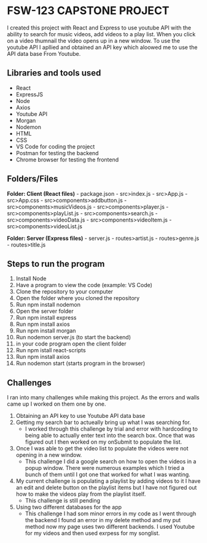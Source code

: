 # FSW-123 CAPSTONE PROJECT

I created this project with React and Express to use youtube API with the ability to search for music videos, add videos to a play list. When you click on a video thumnail the video opens up in a new window. To use the youtube API I apllied and obtained an API key which aloowed me to use the API data base From Youtube.

## Libraries and tools used

- React
- ExpressJS
- Node
- Axios
- Youtube API
- Morgan
- Nodemon
- HTML
- CSS
- VS Code for coding the project
- Postman for testing the backend
- Chrome browser for testing the frontend

## Folders/Files

**Folder: Client (React files)**
    - package.json
    - src>index.js
    - src>App.js
    - src>App.css
    - src>components>addbutton.js
    - src>components>musicVideos.js
    - src>components>player.js
    - src>components>playList.js
    - src>components>search.js
    - src>components>videoData.js
    - src>components>videoItem.js
    - src>components>videoList.js

**Folder: Server (Express files)**
    - server.js
    - routes>artist.js
    - routes>genre.js
    - routes>title.js

## Steps to run the program
1. Install Node
2. Have a program to view the code (example: VS Code)
3. Clone the repository to your computer
4. Open the folder where you cloned the repository
5. Run npm install nodemon
6. Open the server folder
7. Run npm install express
8. Run npm install axios
9. Run npm install morgan
10. Run nodemon server.js (to start the backend)
11. in your code program open the client folder
12. Run npm istall react-scripts
13. Run npm install axios
14. Run nodemon start (starts program in the browser) 

## Challenges

I ran into many challenges while making this project. As the errors and walls came up I worked on them one by one. 

1. Obtaining an API key to use Youtube API data base
2. Getting my search bar to actueally bring up what I was searching for.
    - I worked through this challenge by trial and error with hardcoding to being able to actually enter text into the search box. Once that was figured out I then worked on my onSubmit to populate the list.
3. Once I was able to get the video list to populate the videos were not opening in a new window. 
    - This challenge I did a google search on how to open the videos in a popup window. There were numerous examples which I tried a bunch of them until I got one that worked for what I was wanting.
4. My current challenge is populating a playlist by adding videos to it I have an edit and delete button on the playlist items but I have not figured out how to make the videos play from the playlist itself.
    - This challenge is still pending
5. Using two different databases for the app
    - This challenge I had som minor errors in my code as I went through the backend I found an error in my delete method and my put method now my page uses two different backends. I used Youtube for my videos and then used exrpess for my songlist.
